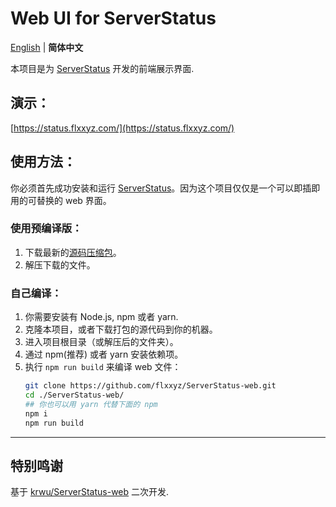 # Web UI for ServerStatus

[English](README.md) | **简体中文**

本项目是为 [ServerStatus](https://github.com/flxxyz/ServerStatus/) 开发的前端展示界面.

## 演示：

[https://status.flxxyz.com/](https://status.flxxyz.com/)

## 使用方法：

你必须首先成功安装和运行 [ServerStatus](https://github.com/flxxyz/ServerStatus/)。因为这个项目仅仅是一个可以即插即用的可替换的 web 界面。

### **使用预编译版：**

1. 下载最新的[源码压缩包](https://github.com/flxxyz/ServerStatus-web/archive/master.zip)。
2. 解压下载的文件。

### **自己编译：**

1. 你需要安装有 Node.js, npm 或者 yarn.
2. 克隆本项目，或者下载打包的源代码到你的机器。
3. 进入项目根目录（或解压后的文件夹）。
4. 通过 npm(推荐) 或者 yarn 安装依赖项。
5. 执行 `npm run build` 来编译 web 文件：
   ```bash
   git clone https://github.com/flxxyz/ServerStatus-web.git
   cd ./ServerStatus-web/
   ## 你也可以用 yarn 代替下面的 npm
   npm i
   npm run build
   ```

---

## 特别鸣谢

基于 [krwu/ServerStatus-web](https://github.com/krwu/ServerStatus-web) 二次开发.
